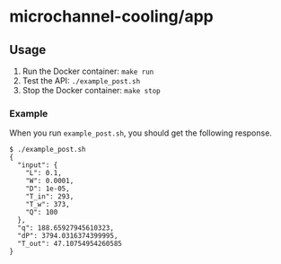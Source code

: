 # microchannel-cooling/app

## Usage

1. Run the Docker container: `make run`
2. Test the API: `./example_post.sh`
3. Stop the Docker container: `make stop`

### Example

When you run `example_post.sh`, you should get the following response.

```
$ ./example_post.sh
{
  "input": {
    "L": 0.1,
    "W": 0.0001,
    "D": 1e-05,
    "T_in": 293,
    "T_w": 373,
    "Q": 100
  },
  "q": 188.65927945610323,
  "dP": 3794.0316374399995,
  "T_out": 47.10754954260585
}
```
